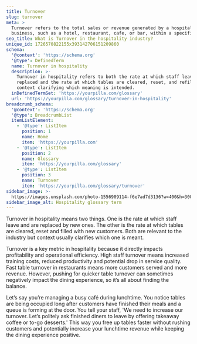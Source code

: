 ```yaml
---
title: Turnover
slug: turnover
meta: >
  Turnover refers to the total sales or revenue generated by a hospitality
  business, such as a hotel, restaurant, cafe, or bar, within a specific period.
seo_title: What is Turnover in the hospitality industry?
unique_id: 1726570822155x393142706151209860
schema:
  '@context': 'https://schema.org'
  '@type': DefinedTerm
  name: Turnover in hospitality
  description: >-
    Turnover in hospitality refers to both the rate at which staff leave and are
    replaced and the rate at which tables are cleared, reset, and refilled, with
    context clarifying which meaning is intended.
  inDefinedTermSet: 'https://yourpilla.com/glossary'
  url: 'https://yourpilla.com/glossary/turnover-in-hospitality'
breadcrumb_schema:
  '@context': 'https://schema.org'
  '@type': BreadcrumbList
  itemListElement:
    - '@type': ListItem
      position: 1
      name: Home
      item: 'https://yourpilla.com'
    - '@type': ListItem
      position: 2
      name: Glossary
      item: 'https://yourpilla.com/glossary'
    - '@type': ListItem
      position: 3
      name: Turnover
      item: 'https://yourpilla.com/glossary/turnover'
sidebar_image: >-
  https://images.unsplash.com/photo-1556909114-f6e7ad7d3136?w=400&h=300&fit=crop&auto=format
sidebar_image_alt: Hospitality glossary term
---
```

Turnover in hospitality means two things. One is the rate at which staff leave and are replaced by new ones. The other is the rate at which tables are cleared, reset and filled with new customers. Both are relevant to the industry but context usually clarifies which one is meant.

Turnover is a key metric in hospitality because it directly impacts profitability and operational efficiency. High staff turnover means increased training costs, reduced productivity and potential drop in service quality. Fast table turnover in restaurants means more customers served and more revenue. However, pushing for quicker table turnover can sometimes negatively impact the dining experience, so it’s all about finding the balance.

Let’s say you’re managing a busy café during lunchtime. You notice tables are being occupied long after customers have finished their meals and a queue is forming at the door. You tell your staff, 'We need to increase our turnover. Let’s politely ask finished diners to leave by offering takeaway coffee or to-go desserts.' This way you free up tables faster without rushing customers and potentially increase your lunchtime revenue while keeping the dining experience positive.

